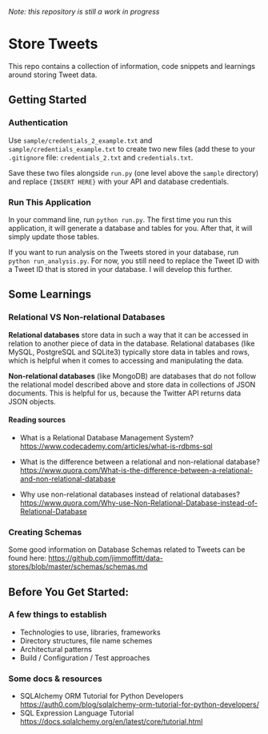 *Note: this repository is still a work in progress*

# Store Tweets

This repo contains a collection of information, code snippets and learnings around storing Tweet data. 

## Getting Started

### Authentication

Use `sample/credentials_2_example.txt` and `sample/credentials_example.txt` to create two new files (add these to your `.gitignore` file: `credentials_2.txt` and `credentials.txt`. 

Save these two files alongside `run.py` (one level above the `sample` directory) and replace `{INSERT HERE}` with your API and database credentials. 

### Run This Application

In your command line, run `python run.py`. The first time you run this application, it will generate a database and tables for you. After that, it will simply update those tables.

If you want to run analysis on the Tweets stored in your database, run `python run_analysis.py`. For now, you still need to replace the Tweet ID with a Tweet ID that is stored in your database. I will develop this further.

## Some Learnings

### Relational VS Non-relational Databases

**Relational databases** store data in such a way that it can be accessed in relation to another piece of data in the database. Relational databases (like MySQL, PostgreSQL and SQLite3) typically store data in tables and rows, which is helpful when it comes to accessing and manipulating the data. 

**Non-relational databases** (like MongoDB) are databases that do not follow the relational model described above and store data in collections of JSON documents. This is helpful for us, because the Twitter API returns data JSON objects.

#### Reading sources

* What is a Relational Database Management System? https://www.codecademy.com/articles/what-is-rdbms-sql

* What is the difference between a relational and non-relational database? https://www.quora.com/What-is-the-difference-between-a-relational-and-non-relational-database

* Why use non-relational databases instead of relational databases? https://www.quora.com/Why-use-Non-Relational-Database-instead-of-Relational-Database

### Creating Schemas

Some good information on Database Schemas related to Tweets can be found here: https://github.com/jimmoffitt/data-stores/blob/master/schemas/schemas.md 

## Before You Get Started: 

### A few things to establish

* Technologies to use, libraries, frameworks
* Directory structures, file name schemes
* Architectural patterns
* Build / Configuration / Test approaches

### Some docs & resources

* SQLAlchemy ORM Tutorial for Python Developers https://auth0.com/blog/sqlalchemy-orm-tutorial-for-python-developers/
* SQL Expression Language Tutorial https://docs.sqlalchemy.org/en/latest/core/tutorial.html
